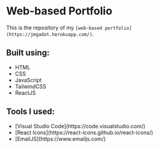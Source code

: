 # Web-based Portfolio

This is the repository of my `[web-based portfolio](https://jmgadot.herokuapp.com/)`.

## Built using:

<ul>
    <li>HTML</li>
    <li>CSS</li>
    <li>JavaScript</li>
    <li>TailwindCSS</li>
    <li>ReactJS</li>
</ul>

## Tools I used:

<ul>
    <li>[Visual Studio Code](https://code.visualstudio.com/)</li>
    <li>[React Icons](https://react-icons.github.io/react-icons/)</li>
    <li>[EmailJS](https://www.emailjs.com/)</li>
</ul>